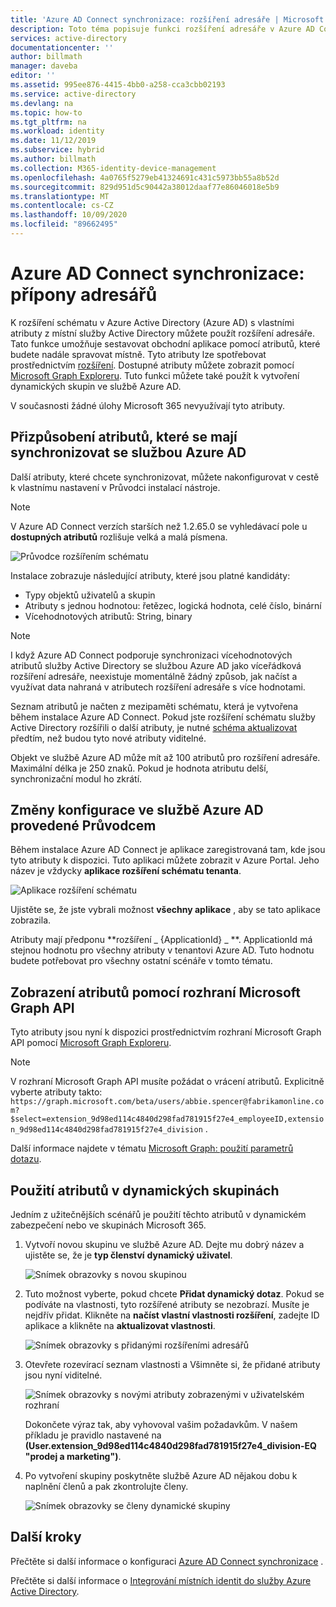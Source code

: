 ```yaml
---
title: 'Azure AD Connect synchronizace: rozšíření adresáře | Microsoft Docs'
description: Toto téma popisuje funkci rozšíření adresáře v Azure AD Connect.
services: active-directory
documentationcenter: ''
author: billmath
manager: daveba
editor: ''
ms.assetid: 995ee876-4415-4bb0-a258-cca3cbb02193
ms.service: active-directory
ms.devlang: na
ms.topic: how-to
ms.tgt_pltfrm: na
ms.workload: identity
ms.date: 11/12/2019
ms.subservice: hybrid
ms.author: billmath
ms.collection: M365-identity-device-management
ms.openlocfilehash: 4a0765f5279eb41324691c431c5973bb55a8b52d
ms.sourcegitcommit: 829d951d5c90442a38012daaf77e86046018e5b9
ms.translationtype: MT
ms.contentlocale: cs-CZ
ms.lasthandoff: 10/09/2020
ms.locfileid: "89662495"
---
```

# <a name="azure-ad-connect-sync-directory-extensions"></a>Azure AD Connect synchronizace: přípony adresářů
K rozšíření schématu v Azure Active Directory (Azure AD) s vlastními atributy z místní služby Active Directory můžete použít rozšíření adresáře. Tato funkce umožňuje sestavovat obchodní aplikace pomocí atributů, které budete nadále spravovat místně. Tyto atributy lze spotřebovat prostřednictvím [rozšíření](/graph/extensibility-overview
). Dostupné atributy můžete zobrazit pomocí [Microsoft Graph Exploreru](https://developer.microsoft.com/graph/graph-explorer). Tuto funkci můžete také použít k vytvoření dynamických skupin ve službě Azure AD.

V současnosti žádné úlohy Microsoft 365 nevyužívají tyto atributy.

## <a name="customize-which-attributes-to-synchronize-with-azure-ad"></a>Přizpůsobení atributů, které se mají synchronizovat se službou Azure AD

Další atributy, které chcete synchronizovat, můžete nakonfigurovat v cestě k vlastnímu nastavení v Průvodci instalací nástroje.

> [!NOTE]
> V Azure AD Connect verzích starších než 1.2.65.0 se vyhledávací pole u **dostupných atributů** rozlišuje velká a malá písmena.

![Průvodce rozšířením schématu](./media/how-to-connect-sync-feature-directory-extensions/extension2.png)  

Instalace zobrazuje následující atributy, které jsou platné kandidáty:

* Typy objektů uživatelů a skupin
* Atributy s jednou hodnotou: řetězec, logická hodnota, celé číslo, binární
* Vícehodnotových atributů: String, binary


>[!NOTE]
> I když Azure AD Connect podporuje synchronizaci vícehodnotových atributů služby Active Directory se službou Azure AD jako víceřádková rozšíření adresáře, neexistuje momentálně žádný způsob, jak načíst a využívat data nahraná v atributech rozšíření adresáře s více hodnotami.

Seznam atributů je načten z mezipaměti schématu, která je vytvořena během instalace Azure AD Connect. Pokud jste rozšíření schématu služby Active Directory rozšířili o další atributy, je nutné [schéma aktualizovat](how-to-connect-installation-wizard.md#refresh-directory-schema) předtím, než budou tyto nové atributy viditelné.

Objekt ve službě Azure AD může mít až 100 atributů pro rozšíření adresáře. Maximální délka je 250 znaků. Pokud je hodnota atributu delší, synchronizační modul ho zkrátí.

## <a name="configuration-changes-in-azure-ad-made-by-the-wizard"></a>Změny konfigurace ve službě Azure AD provedené Průvodcem

Během instalace Azure AD Connect je aplikace zaregistrovaná tam, kde jsou tyto atributy k dispozici. Tuto aplikaci můžete zobrazit v Azure Portal. Jeho název je vždycky **aplikace rozšíření schématu tenanta**.

![Aplikace rozšíření schématu](./media/how-to-connect-sync-feature-directory-extensions/extension3new.png)

Ujistěte se, že jste vybrali možnost **všechny aplikace** , aby se tato aplikace zobrazila.

Atributy mají předponu **rozšíření \_ {ApplicationId} \_ **. ApplicationId má stejnou hodnotu pro všechny atributy v tenantovi Azure AD. Tuto hodnotu budete potřebovat pro všechny ostatní scénáře v tomto tématu.

## <a name="viewing-attributes-using-the-microsoft-graph-api"></a>Zobrazení atributů pomocí rozhraní Microsoft Graph API

Tyto atributy jsou nyní k dispozici prostřednictvím rozhraní Microsoft Graph API pomocí [Microsoft Graph Exploreru](https://developer.microsoft.com/graph/graph-explorer#).

>[!NOTE]
> V rozhraní Microsoft Graph API musíte požádat o vrácení atributů. Explicitně vyberte atributy takto: `https://graph.microsoft.com/beta/users/abbie.spencer@fabrikamonline.com?$select=extension_9d98ed114c4840d298fad781915f27e4_employeeID,extension_9d98ed114c4840d298fad781915f27e4_division` .
>
> Další informace najdete v tématu [Microsoft Graph: použití parametrů dotazu](/graph/query-parameters#select-parameter).

## <a name="use-the-attributes-in-dynamic-groups"></a>Použití atributů v dynamických skupinách

Jedním z užitečnějších scénářů je použití těchto atributů v dynamickém zabezpečení nebo ve skupinách Microsoft 365.

1. Vytvoří novou skupinu ve službě Azure AD. Dejte mu dobrý název a ujistěte se, že je **typ členství** **dynamický uživatel**.

   ![Snímek obrazovky s novou skupinou](./media/how-to-connect-sync-feature-directory-extensions/dynamicgroup1.png)

2. Tuto možnost vyberte, pokud chcete **Přidat dynamický dotaz**. Pokud se podíváte na vlastnosti, tyto rozšířené atributy se nezobrazí. Musíte je nejdřív přidat. Klikněte na **načíst vlastní vlastnosti rozšíření**, zadejte ID aplikace a klikněte na **aktualizovat vlastnosti**.

   ![Snímek obrazovky s přidanými rozšířeními adresářů](./media/how-to-connect-sync-feature-directory-extensions/dynamicgroup2.png) 

3. Otevřete rozevírací seznam vlastnosti a Všimněte si, že přidané atributy jsou nyní viditelné.

   ![Snímek obrazovky s novými atributy zobrazenými v uživatelském rozhraní](./media/how-to-connect-sync-feature-directory-extensions/dynamicgroup3.png)

   Dokončete výraz tak, aby vyhovoval vašim požadavkům. V našem příkladu je pravidlo nastavené na **(User.extension_9d98ed114c4840d298fad781915f27e4_division-EQ "prodej a marketing")**.

4. Po vytvoření skupiny poskytněte službě Azure AD nějakou dobu k naplnění členů a pak zkontrolujte členy.

   ![Snímek obrazovky se členy dynamické skupiny](./media/how-to-connect-sync-feature-directory-extensions/dynamicgroup4.png)  

## <a name="next-steps"></a>Další kroky
Přečtěte si další informace o konfiguraci [Azure AD Connect synchronizace](how-to-connect-sync-whatis.md) .

Přečtěte si další informace o [Integrování místních identit do služby Azure Active Directory](whatis-hybrid-identity.md).